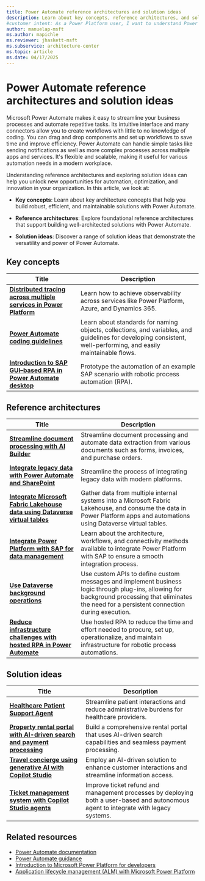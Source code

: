 ```yaml
---
title: Power Automate reference architectures and solution ideas
description: Learn about key concepts, reference architectures, and solution ideas to easily streamline your business processes and automate tasks with Power Automate.
#customer intent: As a Power Platform user, I want to understand Power Automate key concepts, reference architectures, and solution ideas so that I can design well-architected automation workflows.
author: manuelap-msft
ms.author: mapichle
ms.reviewer: jhaskett-msft
ms.subservice: architecture-center
ms.topic: article
ms.date: 04/17/2025
---
```


# Power Automate reference architectures and solution ideas

Microsoft Power Automate makes it easy to streamline your business processes and automate repetitive tasks. Its intuitive interface and many connectors allow you to create workflows with little to no knowledge of coding. You can drag and drop components and set up workflows to save time and improve efficiency. Power Automate can handle simple tasks like sending notifications as well as more complex processes across multiple apps and services. It's flexible and scalable, making it useful for various automation needs in a modern workplace.

Understanding reference architectures and exploring solution ideas can help you unlock new opportunities for automation, optimization, and innovation in your organization. In this article, we look at:

- **Key concepts**: Learn about key architecture concepts that help you build robust, efficient, and maintainable solutions with Power Automate.

- **Reference architectures**: Explore foundational reference architectures that support building well-architected solutions with Power Automate.

- **Solution ideas**: Discover a range of solution ideas that demonstrate the versatility and power of Power Automate.

## Key concepts

| Title | Description |
| --- | --- |
| [**Distributed tracing across multiple services in Power Platform**](../key-concepts/distributed-tracing.md) | Learn how to achieve observability across services like Power Platform, Azure, and Dynamics 365. |
| [**Power Automate coding guidelines**](/power-automate/guidance/coding-guidelines/) | Learn about standards for naming objects, collections, and variables, and guidelines for developing consistent, well-performing, and easily maintainable flows. |
| [**Introduction to SAP GUI–based RPA in Power Automate desktop**](/power-automate/guidance/rpa-sap-playbook/introduction) | Prototype the automation of an example SAP scenario with robotic process automation (RPA). |

## Reference architectures

| Title | Description |
| --- | --- |
| [**Streamline document processing with AI Builder**](../reference-architectures/ai-document-processing.md) | Streamline document processing and automate data extraction from various documents such as forms, invoices, and purchase orders. |
| [**Integrate legacy data with Power Automate and SharePoint**](../reference-architectures/app-legacy-data-integration.md) | Streamline the process of integrating legacy data with modern platforms. |
| [**​Integrate Microsoft Fabric Lakehouse data using Dataverse virtual tables**](../reference-architectures/app-integrate-lakehouse.md) | Gather data from multiple internal systems into a Microsoft Fabric Lakehouse, and consume the data in Power Platform apps and automations using Dataverse virtual tables. |
| [**Integrate Power Platform with SAP for data management**](../reference-architectures/arch-pattern-sap.md) | Learn about the architecture, workflows, and connectivity methods available to integrate Power Platform with SAP to ensure a smooth integration process. |
| [**Use Dataverse background operations**](../reference-architectures/dataverse-background-operations.md) | Use custom APIs to define custom messages and implement business logic through plug-ins, allowing for background processing that eliminates the need for a persistent connection during execution. |
| [**Reduce infrastructure challenges with hosted RPA in Power Automate​**](../reference-architectures/rpa-scale-operations.md) | Use hosted RPA to reduce the time and effort needed to procure, set up, operationalize, and maintain infrastructure for robotic process automations. |

## Solution ideas

| Title | Description |
| --- | --- |
| [**Healthcare Patient Support Agent**](../solution-ideas/agent-healthcare-patient-support.md) | Streamline patient interactions and reduce administrative burdens for healthcare providers. |
| [**Property rental portal with AI-driven search and payment processing**](../solution-ideas/agent-rental-portal.md) | Build a comprehensive rental portal that uses AI-driven search capabilities and seamless payment processing. |
| [**Travel concierge using generative AI with Copilot Studio**](../solution-ideas/agent-travel-customer.md) | Employ an AI-driven solution to enhance customer interactions and streamline information access. |
| [**Ticket management system with Copilot Studio agents**](../solution-ideas/agent-ticket-and-refund.md) | Improve ticket refund and management processes by deploying both a user-based and autonomous agent to integrate with legacy systems. |

## Related resources

- [Power Automate documentation](/power-automate/)
- [Power Automate guidance](/power-automate/guidance/)
- [Introduction to Microsoft Power Platform for developers](/power-platform/developer/get-started)
- [Application lifecycle management (ALM) with Microsoft Power Platform](/power-platform/alm/)

